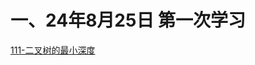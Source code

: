 # 一、24年8月25日 第一次学习
[111-二叉树的最小深度](https://leetcode.cn/problems/minimum-depth-of-binary-tree/description/)

